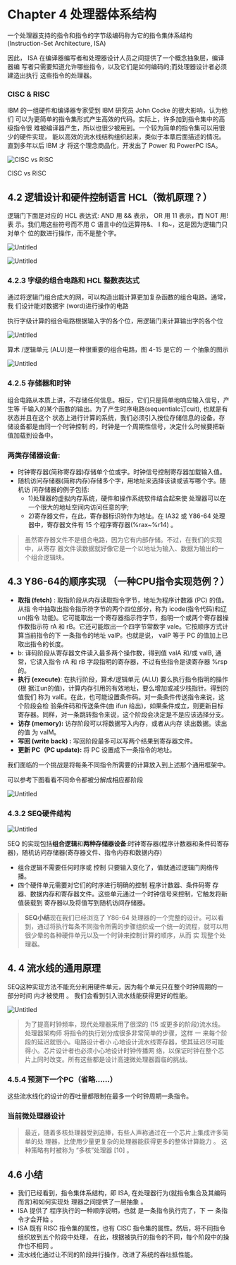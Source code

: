 # Chapter 4 处理器体系结构

一个处理器支持的指令和指令的字节级编码称为它的指令集体系结构 (Instruction-Set Architecture, ISA)

因此， ISA 在编译器编写者和处理器设计人员之间提供了一个概念抽象层，编译器编 写者只需要知道允许哪些指令，以及它们是如何编码的;而处理器设计者必须建造出执行 这些指令的处理器。

### CISC & RISC

IBM 的一组硬件和编译器专家受到 IBM 研究员 John Cocke 的很大影响，认为他们 可以为更简单的指令集形式产生高效的代码。实际上，许多加到指令集中的高级指令很 难被编译器产生，所以也很少被用到。一个较为简单的指令集可以用很少的硬件实现， 能以高效的流水线结构组织起来，类似于本章后面描述的情况。直到多年以后 IBM 才 将这个理念商品化，开发出了 Power 和 PowerPC ISA。

![CISC vs RISC](Chapter%204%20%E5%A4%84%E7%90%86%E5%99%A8%E4%BD%93%E7%B3%BB%E7%BB%93%E6%9E%84%20f2e8455598ef48128b1d053e95cfb89c/Untitled.png)

CISC vs RISC

## 4.2 逻辑设计和硬件控制语言 HCL（微机原理？）

逻辑门下面是对应的 HCL 表达式: AND 用 && 表示， OR 用 11 表示，而 NOT 用!表 示。我们用这些符号而不用 C 语言中的位运算符&、 I 和~，这是因为逻辑门只对单个 位的数进行操作，而不是整个字。

![Untitled](Chapter%204%20%E5%A4%84%E7%90%86%E5%99%A8%E4%BD%93%E7%B3%BB%E7%BB%93%E6%9E%84%20f2e8455598ef48128b1d053e95cfb89c/Untitled%201.png)

![Untitled](Chapter%204%20%E5%A4%84%E7%90%86%E5%99%A8%E4%BD%93%E7%B3%BB%E7%BB%93%E6%9E%84%20f2e8455598ef48128b1d053e95cfb89c/Untitled%202.png)

### 4.2.3 字级的组合电路和 HCL 整数表达式

通过将逻辑门组合成大的网，可以构造出能计算更加复杂函数的组合电路。通常，我 们设计能对数据宇 (word)进行操作的电路

执行字级计算的组合电路根据输入字的各个位，用逻辑门来计算输出字的各个位

![Untitled](Chapter%204%20%E5%A4%84%E7%90%86%E5%99%A8%E4%BD%93%E7%B3%BB%E7%BB%93%E6%9E%84%20f2e8455598ef48128b1d053e95cfb89c/Untitled%203.png)

算术 /逻辑单元 (ALU)是一种很重要的组合电路，图 4-15 是它的 一 个抽象的图示

![Untitled](Chapter%204%20%E5%A4%84%E7%90%86%E5%99%A8%E4%BD%93%E7%B3%BB%E7%BB%93%E6%9E%84%20f2e8455598ef48128b1d053e95cfb89c/Untitled%204.png)

### 4.2.5 存储器和时钟

组合电路从本质上讲，不存储任何信息。相反，它们只是简单地响应输入信号，产生等 千输入的某个函数的输出。为了产生时序电路(sequentialc订cuit), 也就是有状态并且在这个 状态上进行计算的系统，我们必须引入按位存储信息的设备。存储设备都是由同一个时钟控制 的，时钟是一个周期性信号，决定什么时候要把新值加载到设备中。

### 两类存储器设备:

- 时钟寄存器(简称寄存器)存储单个位或字。时钟信号控制寄存器加载输入值。
- 随机访问存储器(简称内存)存储多个字，用地址来选择该读或该写哪个字。随机访
问存储器的例子包括:
    - 1)处理器的虚拟内存系统，硬件和操作系统软件结合起来使
    处理器可以在一个很大的地址空间内访问任意的字;
    - 2)寄存器文件，在此，寄存器标识符作为地址。在 IA32 或 Y86-64 处理器中，寄存器文件有 15 个程序寄存器(%rax~%r14) 。

> 虽然寄存器文件不是组合电路，因为它有内部存储。不过，在我们的实现中，从寄存 器文件读数据就好像它是一个以地址为输入、数据为输出的一个组合逻辑块。
> 

## 4.3 Y86-64的顺序实现 （一种CPU指令实现范例？）

- **取指 (fetch)** : 取指阶段从内存读取指令字节，地址为程序计数器 (PC) 的值。从指
令中抽取出指令指示符字节的两个四位部分，称为 icode(指令代码)和辽un(指令
功能)。它可能取出一个寄存器指示符字节，指明一个或两个寄存器操作数指示符
rA 和 rB。它还可能取出一个四字节常数字 vale。它按顺序方式计算当前指令的下
一条指令的地址 valP。也就是说， valP 等于 PC 的值加上已取出指令的长度。
- b: 译码阶段从寄存器文件读入最多两个操作数，得到值 valA 和/或 valB,
通常，它读入指令 rA 和 rB 字段指明的寄存器，不过有些指令是读寄存器 %rsp 的。
- **执行 (execute)**: 在执行阶段，算术/逻辑单元 (ALU) 要么执行指令指明的操作(根
据江un的值)，计算内存引用的有效地址，要么增加或减少栈指针。得到的值我们
称为 valE。在此，也可能设置条件码。对一条条件传送指令来说，这个阶段会检
验条件码和传送条件(由 ifun 给出)，如果条件成立，则更新目标寄存器。同样，对一条跳转指令来说，这个阶段会决定是不是应该选择分支。
- **访存 (memory):** 访存阶段可以将数据写入内存，或者从内存 读出数据。读出的值
为 valM。
- **写回 (write back) :** 写回阶段最多可以写两个结果到寄存器文件。
- **更新 PC（PC update):** 将 PC 设置成下一条指令的地址。

我们面临的一个挑战是将每条不同指令所需要的计算放入到上述那个通用框架中。

可以参考下图看看不同命令都被分解成相应都阶段

![Untitled](Chapter%204%20%E5%A4%84%E7%90%86%E5%99%A8%E4%BD%93%E7%B3%BB%E7%BB%93%E6%9E%84%20f2e8455598ef48128b1d053e95cfb89c/Untitled%205.png)

### 4.3.2 SEQ硬件结构

![Untitled](Chapter%204%20%E5%A4%84%E7%90%86%E5%99%A8%E4%BD%93%E7%B3%BB%E7%BB%93%E6%9E%84%20f2e8455598ef48128b1d053e95cfb89c/Untitled%206.png)

SEQ 的实现包括**组合逻辑**和**两种存储器设备**:时钟寄存器(程序计数器和条件码寄存 器)，随机访问存储器(寄存器文件、指令内存和数据内存)

- 组合逻辑不需要任何时序或 控制 只要输入变化了，值就通过逻辑门网络传播。
- 四个硬件单元需要对它们的时序进行明确的控制 程序计数器、条件码寄 存器、数据内存和寄存器文件。这些单元通过一个时钟信号来控制，它触发将新值装载到 寄存器以及将值写到随机访间存储器。

> **SEQ小结**现在我们已经浏览了 Y86-64 处理器的一个完整的设计。可以看到，通过将执行每条不同指令所需的步骤组织成一个统一的流程，就可以用很少晕的各种硬件单元以及一个时钟来控制计算的顺序，从而 实 现整个处理器。
> 

## 4. 4 流水线的通用原理

SEQ这种实现方法不能充分利用硬件单元，因为每个单元只在整个时钟周期的一部分时间
内才被使用 。 我们会看到引入流水线能获得更好的性能。

![Untitled](Chapter%204%20%E5%A4%84%E7%90%86%E5%99%A8%E4%BD%93%E7%B3%BB%E7%BB%93%E6%9E%84%20f2e8455598ef48128b1d053e95cfb89c/Untitled%207.png)

> 为了提高时钟频率，现代处理器采用了很深的 (15 或更多的阶段)流水线。处理器架构师 将指令的执行划分成很多非常简单的步骤，这样 一 来每个阶段的延迟就很小。电路设计者小 心地设计流水线寄存器，使其延迟尽可能得小。芯片设计者也必须小心地设计时钟传播网 络，以保证时钟在整个芯片上同时改变。所有这些都是设计高速微处理器面临的挑战。
> 

### 4.5.4 预测下一个PC（省略……）

这些流水线化的设计的吞吐量都限制在最多一个时钟周期一条指令。

### 当前微处理器设计

> 最近，随着多核处理器受到追捧，有些人声称通过在一个芯片上集成许多简单的处
理器，比使用少量更复杂的处理器能荻得更多的整体计算能力 。 这种策略有时被称为 “多核”处理器 [10] 。
> 

## 4.6 小结

- 我们已经看到，指令集体系结构，即 ISA, 在处理器行为(就指令集合及其编码而言)和如何实现处 理器之间提供了一层抽象 。
- ISA 提供了 程序执行的一种顺序说明，也就 是一条指令执行完了，下 一 条指 令才会开始 。
- ISA 既有 RISC 指令集的属性，也有 CISC 指令集的属性。然后，将不同指令组织放到五个阶段中处理， 在此，根据被执行的指令的不同，每个阶段中的操作也不相同 。
- 流水线化通过让不同的阶段并行操作，改进了系统的吞吐抵性能。